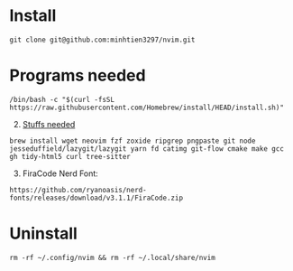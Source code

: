 # Install

```
git clone git@github.com:minhtien3297/nvim.git
```

# Programs needed

```
/bin/bash -c "$(curl -fsSL https://raw.githubusercontent.com/Homebrew/install/HEAD/install.sh)"
```

2. [Stuffs needed](https://formulae.brew.sh/formula/)

```
brew install wget neovim fzf zoxide ripgrep pngpaste git node jesseduffield/lazygit/lazygit yarn fd catimg git-flow cmake make gcc gh tidy-html5 curl tree-sitter
```

3. FiraCode Nerd Font:

```
https://github.com/ryanoasis/nerd-fonts/releases/download/v3.1.1/FiraCode.zip
```

# Uninstall
```
rm -rf ~/.config/nvim && rm -rf ~/.local/share/nvim
```
